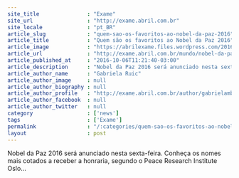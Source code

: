 ```yaml
---
site_title               : "Exame"
site_url                 : "http://exame.abril.com.br"
site_locale              : "pt_BR"
article_slug             : "quem-sao-os-favoritos-ao-nobel-da-paz-2016"
article_title            : "Quem são os favoritos ao Nobel da Paz 2016"
article_image            : "https://abrilexame.files.wordpress.com/2016/10/size_960_16_9_capacetes-brancos-atuam-na-siria2.jpg?quality=70&strip=all&w=960"
article_url              : "http://exame.abril.com.br/mundo/nobel-da-paz-2016-favoritos-quem-2/"
article_published_at     : "2016-10-06T11:21:40-03:00"
article_description      : "Nobel da Paz 2016 será anunciado nesta sexta-feira. Conheça os nomes mais cotados a receber a honraria, segundo o Peace Research Institute Oslo..."
article_author_name      : "Gabriela Ruic"
article_author_image     : null
article_author_biography : null
article_author_profile   : "http://exame.abril.com.br/author/gabrielambruic/"
article_author_facebook  : null
article_author_twitter   : null
category                 : ['news']
tags                     : ['Exame']
permalink                : "/:categories/quem-sao-os-favoritos-ao-nobel-da-paz-2016/"
layout                   : post
---
```


Nobel da Paz 2016 será anunciado nesta sexta-feira. Conheça os nomes mais cotados a receber a honraria, segundo o Peace Research Institute Oslo...
